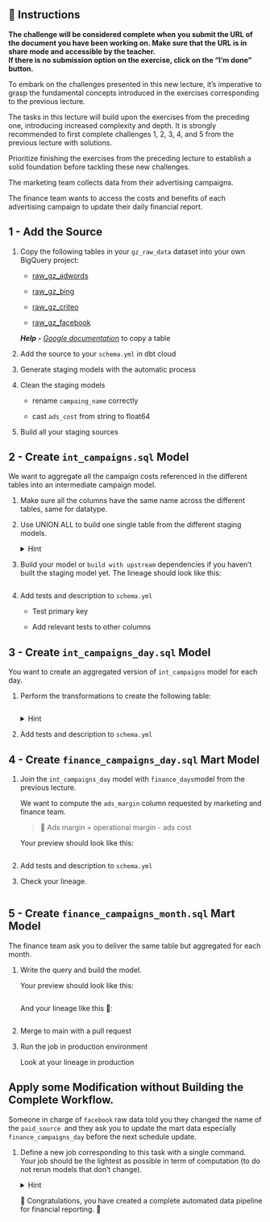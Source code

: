 <div role="tabpanel" class="tab-pane active" id="exercise-instructions">

<div id="exercice-content" class="px-5 py-3">


<h2 id="instructions">🎯&nbsp;Instructions</h2>

<p><strong>The challenge will be considered complete when you submit the URL of the document you have been working on. Make sure that the URL is in share mode and accessible by the teacher.</strong><br>
<strong>If there is no submission option on the exercise, click on the “I’m done” button.</strong></p>

<p>To embark on the challenges presented in this new lecture, it’s imperative to grasp the fundamental concepts introduced in the exercises corresponding to the previous lecture.</p>

<p>The tasks in this lecture will build upon the exercises from the preceding one, introducing increased complexity and depth. It is strongly recommended to first complete challenges 1, 2, 3, 4, and 5 from the previous lecture with solutions.</p>

<p>Prioritize finishing the exercises from the preceding lecture to establish a solid foundation before tackling these new challenges.</p>

<p>The marketing team collects data from their advertising campaigns.</p>

<p>The finance team wants to access the costs and benefits of each advertising campaign to update their daily financial report.</p>

<h2 id="1---add-the-source">1 - Add the Source</h2>

<ol>
<li>
<p>Copy the following tables in your&nbsp;<code>gz_raw_data</code>&nbsp;dataset into your own BigQuery project:</p>

<ul>
<li>
<p><a href="https://console.cloud.google.com/bigquery?project=data-analytics-bootcamp-363212&amp;ws=!1m5!1m4!4m3!1sdata-analytics-bootcamp-363212!2sgz_raw_data!3sraw_gz_adwords" target="_blank">raw_gz_adwords</a></p>
</li>
<li>
<p><a href="https://console.cloud.google.com/bigquery?project=data-analytics-bootcamp-363212&amp;ws=!1m5!1m4!4m3!1sdata-analytics-bootcamp-363212!2sgz_raw_data!3sraw_gz_bing" target="_blank">raw_gz_bing</a></p>
</li>
<li>
<p><a href="https://console.cloud.google.com/bigquery?project=data-analytics-bootcamp-363212&amp;ws=!1m5!1m4!4m3!1sdata-analytics-bootcamp-363212!2sgz_raw_data!3sraw_gz_criteo" target="_blank">raw_gz_criteo</a></p>
</li>
<li>
<p><a href="https://console.cloud.google.com/bigquery?project=data-analytics-bootcamp-363212&amp;ws=!1m5!1m4!4m3!1sdata-analytics-bootcamp-363212!2sgz_raw_data!3sraw_gz_facebook" target="_blank">raw_gz_facebook</a></p>
</li>
</ul>

<p><em><strong>Help -</strong> <a href="https://cloud.google.com/bigquery/docs/managing-tables#copying_a_single_source_table" target="_blank">Google documentation</a></em>&nbsp;to copy a table</p>
</li>
<li>
<p>Add the source to your  <code>schema.yml</code> in dbt cloud</p>
</li>
<li>
<p>Generate staging models with the automatic process</p>
</li>
<li>
<p>Clean the staging models</p>

<ul>
<li>
<p>rename&nbsp;<code>campaing_name</code>&nbsp;correctly</p>
</li>
<li>
<p>cast&nbsp;<code>ads_cost</code>&nbsp;from string to float64</p>
</li>
</ul>
</li>
<li>
<p>Build all your staging sources</p>
</li>
</ol>

<h2 id="2---createint_campaignssqlmodel">2 - Create&nbsp;<code>int_campaigns.sql</code>&nbsp;Model</h2>

<p>We want to aggregate all the campaign costs referenced in the different tables into an intermediate campaign model.</p>

<ol>
<li>
<p>Make sure all the columns have the same name across the different tables, same for datatype.</p>
</li>
<li>
<p>Use UNION ALL to build one single table from the different staging models.</p>

<details>
<summary>Hint</summary>

<div class="language-sql highlighter-rouge"><div class="highlight github"><pre class="highlight github"><code><span class="k">SELECT</span> <span class="o">*</span>
<span class="k">FROM</span> <span class="p">{{</span><span class="k">ref</span><span class="p">(</span><span class="s1">'...'</span><span class="p">)}}</span>
<span class="k">UNION</span> <span class="k">ALL</span> 
<span class="k">SELECT</span> <span class="o">*</span>
<span class="k">FROM</span> <span class="p">{{</span><span class="k">ref</span><span class="p">(</span><span class="s1">'...'</span><span class="p">)}}</span>
</code></pre></div>      </div>
</details>
</li>
<li>
<p>Build your model or <code>build with upstream</code> dependencies if you haven’t built the staging model yet. The lineage should look like this:</p>

<p><img src="https://wagon-public-assets.s3.eu-west-3.amazonaws.com/04-Data-Collection/07-DBT-Advanced/03-Marketing-Campaign-Data-asset-1-Capture_decran_2023-09-26_a_19.01.13.png" alt=""></p>
</li>
<li>
<p>Add tests and description to <code>schema.yml</code></p>

<ul>
<li>
<p>Test primary key</p>
</li>
<li>
<p>Add relevant tests to other columns</p>
</li>
</ul>
</li>
</ol>

<h2 id="3---createint_campaigns_daysqlmodel">3 - Create&nbsp;<code>int_campaigns_day.sql</code>&nbsp;Model</h2>

<p>You want to create an aggregated version of <code>int_campaigns</code> model for each day.</p>

<ol>
<li>
<p>Perform the transformations to create the following table:</p>

<p><img src="https://wagon-public-assets.s3.eu-west-3.amazonaws.com/04-Data-Collection/07-DBT-Advanced/03-Marketing-Campaign-Data-asset-2-Capture_decran_2023-09-26_a_19.04.52.png" alt=""></p>

<details>
<summary>Hint</summary>

<p>Your lineage should look like this: 
<img src="https://wagon-public-assets.s3.eu-west-3.amazonaws.com/04-Data-Collection/07-DBT-Advanced/03-Marketing-Campaign-Data-asset-3-Capture_decran_2023-09-26_a_19.05.42.png" alt=""></p>

</details>
</li>
<li>
<p>Add tests and description to <code>schema.yml</code></p>
</li>
</ol>

<h2 id="4---create-finance_campaigns_daysql-mart-model">4 - Create <code>finance_campaigns_day.sql</code> Mart Model</h2>

<ol>
<li>
<p>Join the <code>int_campaigns_day</code> model with <code>finance_days</code>model from the previous lecture.</p>

<p>We want to compute the <code>ads_margin</code> column requested by marketing and finance team.</p>

<blockquote>
<p>📌 Ads margin = operational margin - ads cost</p>
</blockquote>

<p>Your preview should look like this:</p>

<p><img src="https://wagon-public-assets.s3.eu-west-3.amazonaws.com/04-Data-Collection/07-DBT-Advanced/03-Marketing-Campaign-Data-asset-4-Capture_decran_2023-09-27_a_11.05.55.png" alt=""></p>
</li>
<li>
<p>Add tests and description to <code>schema.yml</code></p>
</li>
<li>
<p>Check your lineage.</p>

<p><img src="https://wagon-public-assets.s3.eu-west-3.amazonaws.com/04-Data-Collection/07-DBT-Advanced/03-Marketing-Campaign-Data-asset-5-Capture_decran_2023-09-26_a_19.16.53.png" alt=""></p>
</li>
</ol>

<h2 id="5---create-finance_campaigns_monthsql-mart-model">5 - Create <code>finance_campaigns_month.sql</code> Mart Model</h2>

<p>The finance team ask you to deliver the same table but aggregated for each month.</p>

<ol>
<li>
<p>Write the query and build the model.</p>

<p>Your preview should look like this:</p>

<p><img src="https://wagon-public-assets.s3.eu-west-3.amazonaws.com/04-Data-Collection/07-DBT-Advanced/03-Marketing-Campaign-Data-asset-6-Capture_decran_2023-09-26_a_19.11.37.png" alt=""></p>

<p>And your lineage like this  🎊:</p>

<p><img src="https://wagon-public-assets.s3.eu-west-3.amazonaws.com/04-Data-Collection/07-DBT-Advanced/03-Marketing-Campaign-Data-asset-7-Capture_decran_2023-09-27_a_11.04.34.png" alt=""></p>
</li>
<li>
<p>Merge to main with a pull request</p>
</li>
<li>
<p>Run the job in production environment</p>

<p>Look at your lineage in production</p>
</li>
</ol>

<h2 id="apply-some-modification-without-building-the-complete-workflow">Apply some Modification without Building the Complete Workflow.</h2>

<p>Someone in charge of <code>facebook</code> raw data told you they changed the name of the <code>paid_source </code>and they ask you to update the mart data especially <code>finance_campaigns_day</code> before the next schedule update.</p>

<ol>
<li>
<p>Define a new job corresponding to this task with a single command. Your job should be the lightest as possible in term of computation (to do not rerun models that don’t change).</p>

<details>
<summary>Hint</summary>

<p>You should you a <code>+</code> symbol in your instruction</p>
</details>

<p>🎉 Congratulations, you have created a complete automated data pipeline for financial reporting. 🎉</p>
</li>
</ol>



</div>
</div>